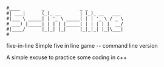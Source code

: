 ```
#____        _             _ _
#| ___|      (_)_ __       | (_)_ __   ___
#|___ \ _____| | '_ \ _____| | | '_ \ / _ \
# ___) |_____| | | | |_____| | | | | |  __/
#|____/      |_|_| |_|     |_|_|_| |_|\___|
#
```
five-in-line
Simple five in line game -- command line version

A simple excuse to practice some coding in c++
